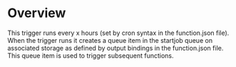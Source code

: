 # Overview
This trigger runs every x hours (set by cron syntax in the function.json file). When the trigger runs it creates a queue item in the startjob queue on associated storage as defined by output bindings in the function.json file. This queue item is used to trigger subsequent functions.
